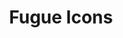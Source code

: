 ---
blog: http://yusukekamiyamane.com/blog/
facebook: http://www.facebook.com/yusuke.kamiyamane
github: yusukekamiyamane
logohandle: yusukekamiyamane
sort: fugue_icons
title: Fugue Icons
twitter: ykamiyamane
website: http://p.yusukekamiyamane.com/
---